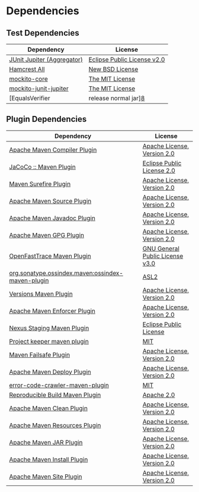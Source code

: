 <!-- @formatter:off -->
# Dependencies

## Test Dependencies

| Dependency                               | License                          |
| ---------------------------------------- | -------------------------------- |
| [JUnit Jupiter (Aggregator)][0]          | [Eclipse Public License v2.0][1] |
| [Hamcrest All][2]                        | [New BSD License][3]             |
| [mockito-core][4]                        | [The MIT License][5]             |
| [mockito-junit-jupiter][4]               | [The MIT License][5]             |
| [EqualsVerifier | release normal jar][8] | [Apache License, Version 2.0][9] |

## Plugin Dependencies

| Dependency                                              | License                               |
| ------------------------------------------------------- | ------------------------------------- |
| [Apache Maven Compiler Plugin][10]                      | [Apache License, Version 2.0][9]      |
| [JaCoCo :: Maven Plugin][12]                            | [Eclipse Public License 2.0][13]      |
| [Maven Surefire Plugin][14]                             | [Apache License, Version 2.0][9]      |
| [Apache Maven Source Plugin][16]                        | [Apache License, Version 2.0][9]      |
| [Apache Maven Javadoc Plugin][18]                       | [Apache License, Version 2.0][9]      |
| [Apache Maven GPG Plugin][20]                           | [Apache License, Version 2.0][9]      |
| [OpenFastTrace Maven Plugin][22]                        | [GNU General Public License v3.0][23] |
| [org.sonatype.ossindex.maven:ossindex-maven-plugin][24] | [ASL2][25]                            |
| [Versions Maven Plugin][26]                             | [Apache License, Version 2.0][9]      |
| [Apache Maven Enforcer Plugin][28]                      | [Apache License, Version 2.0][9]      |
| [Nexus Staging Maven Plugin][30]                        | [Eclipse Public License][31]          |
| [Project keeper maven plugin][32]                       | [MIT][33]                             |
| [Maven Failsafe Plugin][34]                             | [Apache License, Version 2.0][9]      |
| [Apache Maven Deploy Plugin][36]                        | [Apache License, Version 2.0][25]     |
| [error-code-crawler-maven-plugin][38]                   | [MIT][33]                             |
| [Reproducible Build Maven Plugin][40]                   | [Apache 2.0][25]                      |
| [Apache Maven Clean Plugin][42]                         | [Apache License, Version 2.0][9]      |
| [Apache Maven Resources Plugin][44]                     | [Apache License, Version 2.0][9]      |
| [Apache Maven JAR Plugin][46]                           | [Apache License, Version 2.0][9]      |
| [Apache Maven Install Plugin][48]                       | [Apache License, Version 2.0][25]     |
| [Apache Maven Site Plugin][50]                          | [Apache License, Version 2.0][9]      |

[32]: https://github.com/exasol/project-keeper-maven-plugin
[2]: https://github.com/hamcrest/JavaHamcrest
[25]: http://www.apache.org/licenses/LICENSE-2.0.txt
[14]: https://maven.apache.org/surefire/maven-surefire-plugin/
[30]: http://www.sonatype.com/public-parent/nexus-maven-plugins/nexus-staging/nexus-staging-maven-plugin/
[4]: https://github.com/mockito/mockito
[33]: https://opensource.org/licenses/MIT
[34]: https://maven.apache.org/surefire/maven-failsafe-plugin/
[26]: http://www.mojohaus.org/versions-maven-plugin/
[10]: https://maven.apache.org/plugins/maven-compiler-plugin/
[44]: https://maven.apache.org/plugins/maven-resources-plugin/
[22]: https://github.com/itsallcode/openfasttrace-maven-plugin
[42]: https://maven.apache.org/plugins/maven-clean-plugin/
[13]: https://www.eclipse.org/legal/epl-2.0/
[31]: http://www.eclipse.org/legal/epl-v10.html
[12]: https://www.jacoco.org/jacoco/trunk/doc/maven.html
[5]: https://github.com/mockito/mockito/blob/main/LICENSE
[40]: http://zlika.github.io/reproducible-build-maven-plugin
[50]: https://maven.apache.org/plugins/maven-site-plugin/
[23]: https://www.gnu.org/licenses/gpl-3.0.html
[9]: https://www.apache.org/licenses/LICENSE-2.0.txt
[8]: https://www.jqno.nl/equalsverifier
[28]: https://maven.apache.org/enforcer/maven-enforcer-plugin/
[1]: https://www.eclipse.org/legal/epl-v20.html
[3]: http://www.opensource.org/licenses/bsd-license.php
[48]: http://maven.apache.org/plugins/maven-install-plugin/
[0]: https://junit.org/junit5/
[24]: https://sonatype.github.io/ossindex-maven/maven-plugin/
[20]: https://maven.apache.org/plugins/maven-gpg-plugin/
[16]: https://maven.apache.org/plugins/maven-source-plugin/
[36]: http://maven.apache.org/plugins/maven-deploy-plugin/
[18]: https://maven.apache.org/plugins/maven-javadoc-plugin/
[38]: https://github.com/exasol/error-code-crawler-maven-plugin
[46]: https://maven.apache.org/plugins/maven-jar-plugin/
